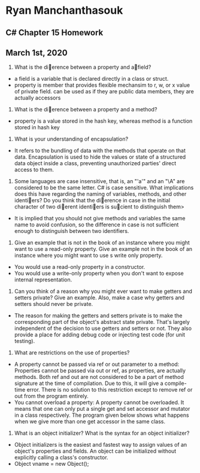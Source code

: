# Ryan Manchanthasouk
## C# Chapter 15 Homework
## March 1st, 2020
1. What is the dierence between a property and afield?
  - a field is a variable that is declared directly in a class or struct.
  - property is member that provides flexible mechansim to r, w, or x value of private field.  can be used as if they are public data members, they are actually accessors
1. What is the dierence between a property and a method?
  - property is a value stored in the hash key, whereas method is a function stored in hash key
1. What is your understanding of encapsulation?
  - It refers to the bundling of data with the methods that operate on that data. Encapsulation is used to hide the values or state of a structured data object inside a class, preventing unauthorized parties' direct access to them.
1. Some languages are case insensitive, that is, an "'a'" and an "\A" are considered to be the same letter. C# is case sensitive. What implications does this have regarding the naming of variables, methods, and other identiers? Do you think that the dierence in case in the initial character of two dierent identiers is sucient to distinguish them>
  - It is implied that you should not give methods and variables the same name to avoid confusion, so the difference in case is not sufficient enough to distinguish between two identifiers.
1. Give an example that is not in the book of an instance where you might want to use a read-only property. Give an example not in the book of an instance where you might want to use s write only property.
  - You would use a read-only property in a constructor.
  - You would use a write-only property when you don't want to expose internal representation.
1. Can you think of a reason why you might ever want to make getters and setters private? Give an example. Also, make a case why getters and setters should never be private.
  - The reason for making the getters and setters private is to make the corresponding part of the object's abstract state private. That's largely independent of the decision to use getters and setters or not. They also provide a place for adding debug code or injecting test code (for unit testing).
1. What are restrictions on the use of properties?
  - A property cannot be passed via ref or out parameter to a method: Properties cannot be passed via out or ref, as properties, are actually methods. Both ref and out are not considered to be a part of method signature at the time of compilation. Due to this, it will give a compile-time error. There is no solution to this restriction except to remove ref or out from the program entirely.
  - You cannot overload a property: A property cannot be overloaded. It means that one can only put a single get and set accessor and mutator in a class respectively. The program given below shows what happens when we give more than one get accessor in the same class.
1. What is an object initializer? What is the syntax for an object initializer?
  - Object initializers is the easiest and fastest way to assign values of an object's properties and fields. An object can be initialized without explicitly calling a class's constructor.
  - Object vname = new Object();
